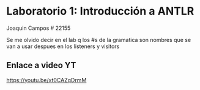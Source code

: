 # Laboratorio 1: Introducción a ANTLR
Joaquin Campos # 22155

Se me olvido decir en el lab q los #s de la gramatica son nombres que se van a usar despues en los listeners y visitors
## Enlace a video YT
https://youtu.be/xt0CAZqDrmM 
